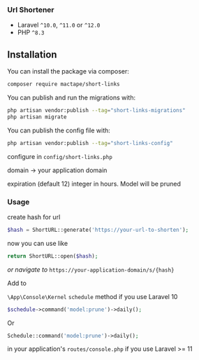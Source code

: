 ### Url Shortener

- Laravel `^10.0`, `^11.0` or `^12.0`
- PHP `^8.3`

## Installation

You can install the package via composer:

```bash
composer require mactape/short-links
```

You can publish and run the migrations with:

```bash
php artisan vendor:publish --tag="short-links-migrations"
php artisan migrate
```

You can publish the config file with:

```bash
php artisan vendor:publish --tag="short-links-config"
```


configure in `config/short-links.php`


domain -> your application domain

expiration (default 12) integer in hours. Model will be pruned

### Usage

create hash for url
```php
$hash = ShortURL::generate('https://your-url-to-shorten');
```

now you can use like

```php
return ShortURL::open($hash);
```
_or navigate to_ `https://your-application-domain/s/{hash}`

Add to

`\App\Console\Kernel` `schedule` method if you use Laravel 10


```php
$schedule->command('model:prune')->daily();
```

Or
```php
Schedule::command('model:prune')->daily();
```

in your application's `routes/console.php` if you use Laravel >= 11
